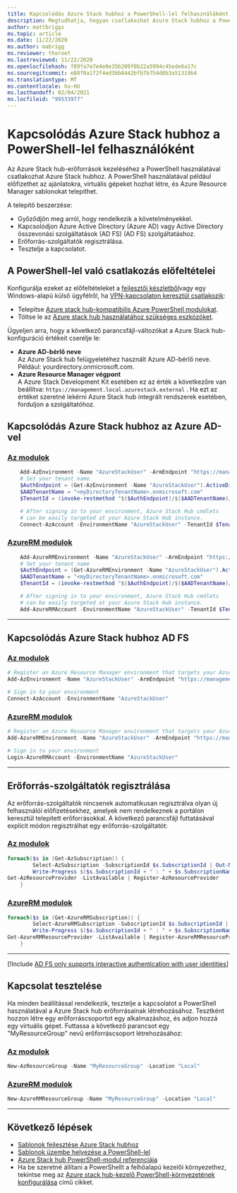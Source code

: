 ```yaml
---
title: Kapcsolódás Azure Stack hubhoz a PowerShell-lel felhasználóként
description: Megtudhatja, hogyan csatlakozhat Azure Stack hubhoz a PowerShell-lel az interaktív prompt vagy az írási parancsfájlok használatához.
author: mattbriggs
ms.topic: article
ms.date: 11/22/2020
ms.author: mabrigg
ms.reviewer: thoroet
ms.lastreviewed: 11/22/2020
ms.openlocfilehash: f89fa7e7e4e8e35b209f0b22a5994c45ede6a17c
ms.sourcegitcommit: e88f0a1f2f4ed3bb8442bfb7b754d8b3a51319b4
ms.translationtype: MT
ms.contentlocale: hu-HU
ms.lasthandoff: 02/04/2021
ms.locfileid: "99533977"
---
```

# <a name="connect-to-azure-stack-hub-with-powershell-as-a-user"></a>Kapcsolódás Azure Stack hubhoz a PowerShell-lel felhasználóként

Az Azure Stack hub-erőforrások kezeléséhez a PowerShell használatával csatlakozhat Azure Stack hubhoz. A PowerShell használatával például előfizethet az ajánlatokra, virtuális gépeket hozhat létre, és Azure Resource Manager sablonokat telepíthet.

A telepítő beszerzése:
  - Győződjön meg arról, hogy rendelkezik a követelményekkel.
  - Kapcsolódjon Azure Active Directory (Azure AD) vagy Active Directory összevonási szolgáltatások (AD FS) (AD FS) szolgáltatáshoz. 
  - Erőforrás-szolgáltatók regisztrálása.
  - Tesztelje a kapcsolatot.

## <a name="prerequisites-to-connecting-with-powershell"></a>A PowerShell-lel való csatlakozás előfeltételei

Konfigurálja ezeket az előfeltételeket a [fejlesztői készletből](../asdk/asdk-connect.md#connect-to-azure-stack-using-rdp)vagy egy Windows-alapú külső ügyfélről, ha [VPN-kapcsolaton keresztül csatlakozik](../asdk/asdk-connect.md#connect-to-azure-stack-using-vpn):

* Telepítse [Azure stack hub-kompatibilis Azure PowerShell modulokat](../operator/powershell-install-az-module.md).
* Töltse le az [Azure stack hub használatához szükséges eszközöket](../operator/azure-stack-powershell-download.md).

Ügyeljen arra, hogy a következő parancsfájl-változókat a Azure Stack hub-konfiguráció értékeit cserélje le:

- **Azure AD-bérlő neve**  
  Az Azure Stack hub felügyeletéhez használt Azure AD-bérlő neve. Például: yourdirectory.onmicrosoft.com.
- **Azure Resource Manager végpont**  
  A Azure Stack Development Kit esetében ez az érték a következőre van beállítva: `https://management.local.azurestack.external` . Ha ezt az értéket szeretné lekérni Azure Stack hub integrált rendszerek esetében, forduljon a szolgáltatóhoz.

## <a name="connect-to-azure-stack-hub-with-azure-ad"></a>Kapcsolódás Azure Stack hubhoz az Azure AD-vel

### <a name="az-modules"></a>[Az modulok](#tab/az1)

```powershell  
    Add-AzEnvironment -Name "AzureStackUser" -ArmEndpoint "https://management.local.azurestack.external"
    # Set your tenant name
    $AuthEndpoint = (Get-AzEnvironment -Name "AzureStackUser").ActiveDirectoryAuthority.TrimEnd('/')
    $AADTenantName = "<myDirectoryTenantName>.onmicrosoft.com"
    $TenantId = (invoke-restmethod "$($AuthEndpoint)/$($AADTenantName)/.well-known/openid-configuration").issuer.TrimEnd('/').Split('/')[-1]

    # After signing in to your environment, Azure Stack Hub cmdlets
    # can be easily targeted at your Azure Stack Hub instance.
    Connect-AzAccount -EnvironmentName "AzureStackUser" -TenantId $TenantId
```
### <a name="azurerm-modules"></a>[AzureRM modulok](#tab/azurerm1)
 
```powershell  
    Add-AzureRMEnvironment -Name "AzureStackUser" -ArmEndpoint "https://management.local.azurestack.external"
    # Set your tenant name
    $AuthEndpoint = (Get-AzureRMEnvironment -Name "AzureStackUser").ActiveDirectoryAuthority.TrimEnd('/')
    $AADTenantName = "<myDirectoryTenantName>.onmicrosoft.com"
    $TenantId = (invoke-restmethod "$($AuthEndpoint)/$($AADTenantName)/.well-known/openid-configuration").issuer.TrimEnd('/').Split('/')[-1]

    # After signing in to your environment, Azure Stack Hub cmdlets
    # can be easily targeted at your Azure Stack Hub instance.
    Add-AzureRMAccount -EnvironmentName "AzureStackUser" -TenantId $TenantId
```

---


## <a name="connect-to-azure-stack-hub-with-ad-fs"></a>Kapcsolódás Azure Stack hubhoz AD FS

### <a name="az-modules"></a>[Az modulok](#tab/az2)

  ```powershell  
  # Register an Azure Resource Manager environment that targets your Azure Stack Hub instance
  Add-AzEnvironment -Name "AzureStackUser" -ArmEndpoint "https://management.local.azurestack.external"

  # Sign in to your environment
  Connect-AzAccount -EnvironmentName "AzureStackUser"
  ```
### <a name="azurerm-modules"></a>[AzureRM modulok](#tab/azurerm2)
 
  ```powershell  
  # Register an Azure Resource Manager environment that targets your Azure Stack Hub instance
  Add-AzureRMEnvironment -Name "AzureStackUser" -ArmEndpoint "https://management.local.azurestack.external"

  # Sign in to your environment
  Login-AzureRMAccount -EnvironmentName "AzureStackUser"
  ```

---


## <a name="register-resource-providers"></a>Erőforrás-szolgáltatók regisztrálása

Az erőforrás-szolgáltatók nincsenek automatikusan regisztrálva olyan új felhasználói előfizetésekhez, amelyek nem rendelkeznek a portálon keresztül telepített erőforrásokkal. A következő parancsfájl futtatásával explicit módon regisztrálhat egy erőforrás-szolgáltatót:

### <a name="az-modules"></a>[Az modulok](#tab/az3)

```powershell  
foreach($s in (Get-AzSubscription)) {
        Select-AzSubscription -SubscriptionId $s.SubscriptionId | Out-Null
        Write-Progress $($s.SubscriptionId + " : " + $s.SubscriptionName)
Get-AzResourceProvider -ListAvailable | Register-AzResourceProvider
    }
```
### <a name="azurerm-modules"></a>[AzureRM modulok](#tab/azurerm3)
 
```powershell  
foreach($s in (Get-AzureRMSubscription)) {
        Select-AzureRMSubscription -SubscriptionId $s.SubscriptionId | Out-Null
        Write-Progress $($s.SubscriptionId + " : " + $s.SubscriptionName)
Get-AzureRMResourceProvider -ListAvailable | Register-AzureRMResourceProvider
    }
```

---


[!Include [AD FS only supports interactive authentication with user identities](../includes/note-powershell-adfs.md)]

## <a name="test-the-connectivity"></a>Kapcsolat tesztelése

Ha minden beállítással rendelkezik, tesztelje a kapcsolatot a PowerShell használatával a Azure Stack hub erőforrásainak létrehozásához. Tesztként hozzon létre egy erőforráscsoportot egy alkalmazáshoz, és adjon hozzá egy virtuális gépet. Futtassa a következő parancsot egy "MyResourceGroup" nevű erőforráscsoport létrehozásához:

### <a name="az-modules"></a>[Az modulok](#tab/az4)
```powershell  
New-AzResourceGroup -Name "MyResourceGroup" -Location "Local"
```

### <a name="azurerm-modules"></a>[AzureRM modulok](#tab/azurerm4)
 
```powershell  
New-AzureRMResourceGroup -Name "MyResourceGroup" -Location "Local"
```

---


## <a name="next-steps"></a>Következő lépések

- [Sablonok fejlesztése Azure Stack hubhoz](azure-stack-develop-templates.md)
- [Sablonok üzembe helyezése a PowerShell-lel](azure-stack-deploy-template-powershell.md)
- [Azure Stack hub PowerShell-modul referenciája](/powershell/azure/azure-stack/overview)
- Ha be szeretné állítani a PowerShellt a felhőalapú kezelői környezethez, tekintse meg az [Azure stack hub-kezelő PowerShell-környezetének konfigurálása](../operator/azure-stack-powershell-configure-admin.md) című cikket.

